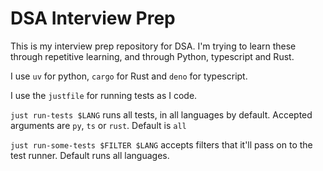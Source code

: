 # DSA Interview Prep

This is my interview prep repository for DSA. I'm trying to learn these through
repetitive learning, and through Python, typescript and Rust.

I use `uv` for python, `cargo` for Rust and `deno` for typescript.

I use the `justfile` for running tests as I code.

`just run-tests $LANG` runs all tests, in all languages by default. Accepted arguments are `py`, `ts` or `rust`. Default is `all`

`just run-some-tests $FILTER $LANG` accepts filters that it'll pass on to the test runner. Default runs all languages.

